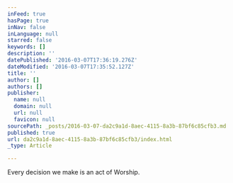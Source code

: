 ```yaml
---
inFeed: true
hasPage: true
inNav: false
inLanguage: null
starred: false
keywords: []
description: ''
datePublished: '2016-03-07T17:36:19.276Z'
dateModified: '2016-03-07T17:35:52.127Z'
title: ''
author: []
authors: []
publisher:
  name: null
  domain: null
  url: null
  favicon: null
sourcePath: _posts/2016-03-07-da2c9a1d-8aec-4115-8a3b-87bf6c85cfb3.md
published: true
url: da2c9a1d-8aec-4115-8a3b-87bf6c85cfb3/index.html
_type: Article

---
```

Every decision we make is an act of Worship.